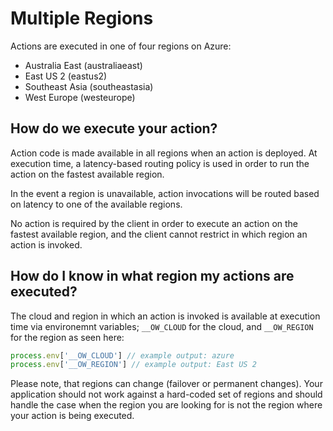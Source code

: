 # Multiple Regions

Actions are executed in one of four regions on Azure:

* Australia East (australiaeast)
* East US 2 (eastus2)
* Southeast Asia (southeastasia)
* West Europe (westeurope)

## How do we execute your action?

Action code is made available in all regions when an action is deployed. At execution time, a latency-based routing policy is used in order to run the action on the fastest available region.

In the event a region is unavailable, action invocations will be routed based on latency to one of the available regions.

No action is required by the client in order to execute an action on the fastest available region, and the client cannot restrict in which region an action is invoked. 

## How do I know in what region my actions are executed?

The cloud and region in which an action is invoked is available at execution time via environemnt variables; `__OW_CLOUD` for the cloud, and `__OW_REGION` for the region as seen here:

```javascript
process.env['__OW_CLOUD'] // example output: azure
process.env['__OW_REGION'] // example output: East US 2
```
Please note, that regions can change (failover or permanent changes). Your application should not work against a hard-coded set of regions and should handle the case when the region you are looking for is not the region where your action is being executed.
